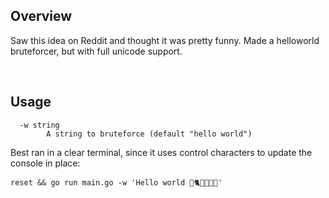 ## Overview

Saw this idea on Reddit and thought it was pretty funny. Made a helloworld bruteforcer, but with full unicode support.  

&nbsp;  

## Usage  

```
  -w string
        A string to bruteforce (default "hello world")
```

Best ran in a clear terminal, since it uses control characters to update the console in place:  

```
reset && go run main.go -w 'Hello world 👾🐈🏀🎸🍩🤯'
```